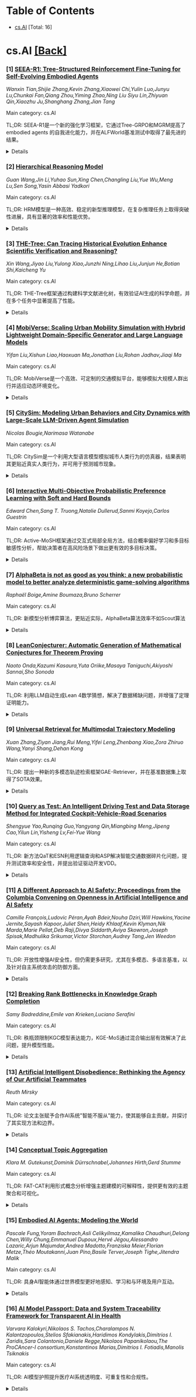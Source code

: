 <div id=toc></div>

# Table of Contents

- [cs.AI](#cs.AI) [Total: 16]


<div id='cs.AI'></div>

# cs.AI [[Back]](#toc)

### [1] [SEEA-R1: Tree-Structured Reinforcement Fine-Tuning for Self-Evolving Embodied Agents](https://arxiv.org/abs/2506.21669)
*Wanxin Tian,Shijie Zhang,Kevin Zhang,Xiaowei Chi,Yulin Luo,Junyu Lu,Chunkai Fan,Qiang Zhou,Yiming Zhao,Ning Liu Siyu Lin,Zhiyuan Qin,Xiaozhu Ju,Shanghang Zhang,Jian Tang*

Main category: cs.AI

TL;DR: SEEA-R1是一个新的强化学习框架，它通过Tree-GRPO和MGRM提高了 embodied agents 的自我进化能力，并在ALFWorld基准测试中取得了最先进的结果。


<details>
  <summary>Details</summary>
Motivation: 为了使 embodied agents能够自主改进其推理和行为，从而实现自我进化。现有的强化学习微调方法在多模态交互的 embodied intelligence 中的应用仍未得到充分探索。

Method: 提出了一种新的强化学习微调框架SEEA-R1，该框架结合了基于树的群体相对策略优化(Tree-GRPO)和多模态生成奖励模型(MGRM)，以解决多步骤推理任务中奖励稀疏和泛化能力差的问题。

Result: 在ALFWorld基准测试中，SEEA-R1取得了85.07%（文本）和36.19%（多模态）的得分，超过了现有技术水平。即使在没有环境奖励的情况下，其得分也达到80.3%，超过所有开源基线。

Conclusion: SEEA-R1框架在ALFWorld基准测试中取得了最先进的结果，超过了包括GPT-4o在内的现有模型，并在没有环境奖励的情况下也取得了优异的成绩，突出了其作为自我进化实体智能体的可扩展性。

Abstract: Self-evolution, the ability of agents to autonomously improve their reasoning
and behavior, is essential for the embodied domain with long-horizon,
real-world tasks. Despite current advancements in reinforcement fine-tuning
(RFT) showing strong performance in enhancing reasoning in LLMs, its potential
to enable self-evolving embodied intelligence with multi-modal interactions
remains largely unexplored. Specifically, reinforcement fine-tuning faces two
fundamental obstacles in embodied settings: (i) the lack of accessible
intermediate rewards in multi-step reasoning tasks limits effective learning
signals, and (ii) reliance on hand-crafted reward functions restricts
generalization to novel tasks and environments. To address these challenges, we
present Self-Evolving Embodied Agents-R1, SEEA-R1, the first RFT framework
designed for enabling the self-evolving capabilities of embodied agents.
Specifically, to convert sparse delayed rewards into denser intermediate
signals that improve multi-step reasoning, we propose Tree-based group relative
policy optimization (Tree-GRPO), which integrates Monte Carlo Tree Search into
GRPO. To generalize reward estimation across tasks and scenes, supporting
autonomous adaptation and reward-driven self-evolution, we further introduce
Multi-modal Generative Reward Model (MGRM). To holistically evaluate the
effectiveness of SEEA-R1, we evaluate on the ALFWorld benchmark, surpassing
state-of-the-art methods with scores of 85.07% (textual) and 36.19%
(multi-modal), outperforming prior models including GPT-4o. SEEA-R1 also
achieves scores of 80.3% without environmental reward, surpassing all
open-source baselines and highlighting its scalability as a self-evolving
embodied agent. Additional experiments and qualitative analysis further support
the potential of SEEA-R1 for future research in scalable embodied intelligence.

</details>


### [2] [Hierarchical Reasoning Model](https://arxiv.org/abs/2506.21734)
*Guan Wang,Jin Li,Yuhao Sun,Xing Chen,Changling Liu,Yue Wu,Meng Lu,Sen Song,Yasin Abbasi Yadkori*

Main category: cs.AI

TL;DR: HRM模型是一种高效、稳定的新型推理模型，在复杂推理任务上取得突破性进展，具有显著的效率和性能优势。


<details>
  <summary>Details</summary>
Motivation: 当前大型语言模型(LLM)主要采用思维链(CoT)技术，存在任务分解脆弱、数据需求量大、延迟高等问题。

Method: 提出了一种新的递归架构——分层推理模型（HRM），该模型通过两个相互依赖的递归模块（高层模块和低层模块）执行顺序推理任务。

Result: HRM模型仅用2700万个参数，在复杂推理任务上取得了优异的性能，在具有挑战性的任务（例如复杂的数独谜题和大型迷宫中的最优路径查找）中达到了近乎完美的性能，并且在抽象和推理语料库(ARC)上优于参数更多、上下文窗口更长的模型。

Conclusion: HRM模型在复杂推理任务中取得了优异性能，展现了其在通用计算和通用推理系统方面的巨大潜力。

Abstract: Reasoning, the process of devising and executing complex goal-oriented action
sequences, remains a critical challenge in AI. Current large language models
(LLMs) primarily employ Chain-of-Thought (CoT) techniques, which suffer from
brittle task decomposition, extensive data requirements, and high latency.
Inspired by the hierarchical and multi-timescale processing in the human brain,
we propose the Hierarchical Reasoning Model (HRM), a novel recurrent
architecture that attains significant computational depth while maintaining
both training stability and efficiency. HRM executes sequential reasoning tasks
in a single forward pass without explicit supervision of the intermediate
process, through two interdependent recurrent modules: a high-level module
responsible for slow, abstract planning, and a low-level module handling rapid,
detailed computations. With only 27 million parameters, HRM achieves
exceptional performance on complex reasoning tasks using only 1000 training
samples. The model operates without pre-training or CoT data, yet achieves
nearly perfect performance on challenging tasks including complex Sudoku
puzzles and optimal path finding in large mazes. Furthermore, HRM outperforms
much larger models with significantly longer context windows on the Abstraction
and Reasoning Corpus (ARC), a key benchmark for measuring artificial general
intelligence capabilities. These results underscore HRM's potential as a
transformative advancement toward universal computation and general-purpose
reasoning systems.

</details>


### [3] [THE-Tree: Can Tracing Historical Evolution Enhance Scientific Verification and Reasoning?](https://arxiv.org/abs/2506.21763)
*Xin Wang,Jiyao Liu,Yulong Xiao,Junzhi Ning,Lihao Liu,Junjun He,Botian Shi,Kaicheng Yu*

Main category: cs.AI

TL;DR: THE-Tree框架通过构建科学文献进化树，有效验证AI生成的科学命题，并在多个任务中显著提高了性能。


<details>
  <summary>Details</summary>
Motivation: 现有方法难以快速有效地验证LLM生成的科学命题，缺乏结构化、可验证且因果关联的科学演化历史数据。

Method: 提出了一种名为THE-Tree的计算框架，该框架利用LLM提出潜在的科学进展并进行验证，结合自然语言推理机制确保每一步的逻辑连贯性和证据支持。

Result: 在图完成任务中，THE-Tree将hit@1指标提高了8%到14%；在预测未来科学发展方面，hit@1指标提高了近10%；与其他方法结合使用时，评估重要科学论文的性能提升了近100%。构建并验证了88个THE-Tree，并发布了一个包含多达71000个事实验证和27000篇论文的基准数据集。

Conclusion: THE-Tree框架通过构建领域特定进化树，有效提高了对AI生成科学命题的新颖性和准确性的验证效率，并在图完成和预测未来科学发展方面均取得了显著改进。

Abstract: Large Language Models (LLMs) are accelerating scientific idea generation, but
rigorously evaluating these numerous, often superficial, AI-generated
propositions for novelty and factual accuracy is a critical bottleneck; manual
verification is too slow.Existing validation methods are inadequate: LLMs as
standalone verifiers may hallucinate and lack domain knowledge (our findings
show ~60\% unawareness of relevant papers in specific domains), while
traditional citation networks lack explicit causality and narrative surveys are
unstructured.This underscores a core challenge: the absence of structured,
verifiable, and causally-linked historical data of scientific evolution.To
address this,we introduce \textbf{THE-Tree} (\textbf{T}echnology
\textbf{H}istory \textbf{E}volution Tree), a computational framework that
constructs such domain-specific evolution trees from scientific
literature.THE-Tree employs a search algorithm to explore evolutionary paths.
During its node expansion, it utilizes a novel "Think-Verbalize-Cite-Verify"
process: an LLM proposes potential advancements and cites supporting
literature. Critically, each proposed evolutionary link is then validated for
logical coherence and evidential support by a recovered natural language
inference mechanism that interrogates the cited literature, ensuring that each
step is grounded.We construct and validate 88 THE-Trees across diverse domains
and release a benchmark dataset including up to 71k fact verifications covering
27k papers to foster further research.Experiments demonstrate that i) in graph
completion, our THE-Tree improves hit@1 by 8\% to 14\% across multiple models
compared to traditional citation networks; ii) for predicting future scientific
developments, it improves hit@1 metric by nearly 10\%; and iii) when combined
with other methods, it boosts the performance of evaluating important
scientific papers by almost 100\%.

</details>


### [4] [MobiVerse: Scaling Urban Mobility Simulation with Hybrid Lightweight Domain-Specific Generator and Large Language Models](https://arxiv.org/abs/2506.21784)
*Yifan Liu,Xishun Liao,Haoxuan Ma,Jonathan Liu,Rohan Jadhav,Jiaqi Ma*

Main category: cs.AI

TL;DR: MobiVerse是一个高效、可定制的交通模拟平台，能够模拟大规模人群出行并适应动态环境变化。


<details>
  <summary>Details</summary>
Motivation: 现有交通模拟平台在数据收集、模型校准、适应动态环境和计算效率方面存在不足。

Method: 提出了一种名为MobiVerse的混合框架，该框架结合了轻量级领域特定生成器和LLMs，用于生成和动态调整大规模人群的活动链。

Result: 在洛杉矶Westwood地区进行了案例研究，成功模拟了约53,000个代理人的出行行为，并能够响应道路封闭、大型活动等环境反馈。

Conclusion: MobiVerse框架有效地结合了轻量级领域特定生成器和LLM的适应性，解决了传统交通模拟平台的局限性，能够高效、逼真地模拟大规模人群出行行为，并适应动态环境变化。

Abstract: Understanding and modeling human mobility patterns is crucial for effective
transportation planning and urban development. Despite significant advances in
mobility research, there remains a critical gap in simulation platforms that
allow for algorithm development, policy implementation, and comprehensive
evaluation at scale. Traditional activity-based models require extensive data
collection and manual calibration, machine learning approaches struggle with
adaptation to dynamic conditions, and treding agent-based Large Language Models
(LLMs) implementations face computational constraints with large-scale
simulations. To address these challenges, we propose MobiVerse, a hybrid
framework leverages the efficiency of lightweight domain-specific generator for
generating base activity chains with the adaptability of LLMs for context-aware
modifications. A case study was conducted in Westwood, Los Angeles, where we
efficiently generated and dynamically adjusted schedules for the whole
population of approximately 53,000 agents on a standard PC. Our experiments
demonstrate that MobiVerse successfully enables agents to respond to
environmental feedback, including road closures, large gathering events like
football games, and congestion, through our hybrid framework. Its modular
design facilitates testing various mobility algorithms at both transportation
system and agent levels. Results show our approach maintains computational
efficiency while enhancing behavioral realism. MobiVerse bridges the gap in
mobility simulation by providing a customizable platform for mobility systems
planning and operations with benchmark algorithms. Code and videos are
available at https://github.com/ucla-mobility/MobiVerse.

</details>


### [5] [CitySim: Modeling Urban Behaviors and City Dynamics with Large-Scale LLM-Driven Agent Simulation](https://arxiv.org/abs/2506.21805)
*Nicolas Bougie,Narimasa Watanabe*

Main category: cs.AI

TL;DR: CitySim是一个利用大型语言模型模拟城市人类行为的仿真器，结果表明其更贴近真实人类行为，并可用于预测城市现象。


<details>
  <summary>Details</summary>
Motivation: 模拟城市环境中的人类行为对于社会科学、行为学研究和城市规划至关重要。以往工作依赖于僵化的、手工制作的规则，限制了它们模拟细致的意图、计划和适应性行为的能力。

Method: CitySim 使用递归价值驱动的方法，结合强制性活动、个人习惯和情境因素，生成代理人的日常计划。代理人拥有信念、长期目标和空间记忆用于导航。

Result: CitySim 在模拟数万个代理人和评估他们在各种现实场景下的集体行为方面进行了有见地的实验，包括估计人群密度、预测地点受欢迎程度和评估福祉。

Conclusion: CitySim 能够比以往工作更贴近真实人类行为，并在微观和宏观层面都取得了良好的效果。它是一个可扩展、灵活的测试平台，用于理解和预测城市现象。

Abstract: Modeling human behavior in urban environments is fundamental for social
science, behavioral studies, and urban planning. Prior work often rely on
rigid, hand-crafted rules, limiting their ability to simulate nuanced
intentions, plans, and adaptive behaviors. Addressing these challenges, we
envision an urban simulator (CitySim), capitalizing on breakthroughs in
human-level intelligence exhibited by large language models. In CitySim, agents
generate realistic daily schedules using a recursive value-driven approach that
balances mandatory activities, personal habits, and situational factors. To
enable long-term, lifelike simulations, we endow agents with beliefs, long-term
goals, and spatial memory for navigation. CitySim exhibits closer alignment
with real humans than prior work, both at micro and macro levels. Additionally,
we conduct insightful experiments by modeling tens of thousands of agents and
evaluating their collective behaviors under various real-world scenarios,
including estimating crowd density, predicting place popularity, and assessing
well-being. Our results highlight CitySim as a scalable, flexible testbed for
understanding and forecasting urban phenomena.

</details>


### [6] [Interactive Multi-Objective Probabilistic Preference Learning with Soft and Hard Bounds](https://arxiv.org/abs/2506.21887)
*Edward Chen,Sang T. Truong,Natalie Dullerud,Sanmi Koyejo,Carlos Guestrin*

Main category: cs.AI

TL;DR: Active-MoSH框架通过交互式局部全局方法，结合概率偏好学习和多目标敏感性分析，帮助决策者在高风险场景下做出更有效的多目标决策。


<details>
  <summary>Details</summary>
Motivation: 高风险决策（例如放射治疗）中，需要在多个相互竞争的目标之间取得平衡，且评估成本高昂。现有方法难以有效处理多方面偏好结构，且难以建立决策者对最终决策的信任。

Method: Active-MoSH是一个交互式局部-全局框架，其局部组件整合了软硬边界和概率偏好学习，自适应地细化Pareto子集；全局组件T-MoSH利用多目标敏感性分析识别潜在的被忽略的高价值点。

Result: Active-MoSH在合成和真实世界应用中都表现出性能优势，用户研究也验证了其在提高收敛性、增强决策者信任度和表达偏好方面的能力。

Conclusion: Active-MoSH框架通过结合概率偏好学习和多目标敏感性分析，有效解决了高风险决策中多目标优化的问题，提高了决策效率和决策者信任度。

Abstract: High-stakes decision-making involves navigating multiple competing objectives
with expensive evaluations. For instance, in brachytherapy, clinicians must
balance maximizing tumor coverage (e.g., an aspirational target or soft bound
of >95% coverage) against strict organ dose limits (e.g., a non-negotiable hard
bound of <601 cGy to the bladder), with each plan evaluation being
resource-intensive. Selecting Pareto-optimal solutions that match implicit
preferences is challenging, as exhaustive Pareto frontier exploration is
computationally and cognitively prohibitive, necessitating interactive
frameworks to guide users. While decision-makers (DMs) often possess domain
knowledge to narrow the search via such soft-hard bounds, current methods often
lack systematic approaches to iteratively refine these multi-faceted preference
structures. Critically, DMs must trust their final decision, confident they
haven't missed superior alternatives; this trust is paramount in
high-consequence scenarios. We present Active-MoSH, an interactive local-global
framework designed for this process. Its local component integrates soft-hard
bounds with probabilistic preference learning, maintaining distributions over
DM preferences and bounds for adaptive Pareto subset refinement. This is guided
by an active sampling strategy optimizing exploration-exploitation while
minimizing cognitive burden. To build DM trust, Active-MoSH's global component,
T-MoSH, leverages multi-objective sensitivity analysis to identify potentially
overlooked, high-value points beyond immediate feedback. We demonstrate
Active-MoSH's performance benefits through diverse synthetic and real-world
applications. A user study on AI-generated image selection further validates
our hypotheses regarding the framework's ability to improve convergence,
enhance DM trust, and provide expressive preference articulation, enabling more
effective DMs.

</details>


### [7] [AlphaBeta is not as good as you think: a new probabilistic model to better analyze deterministic game-solving algorithms](https://arxiv.org/abs/2506.21996)
*Raphaël Boige,Amine Boumaza,Bruno Scherrer*

Main category: cs.AI

TL;DR: 新模型分析博弈算法，更贴近实际，AlphaBeta算法效率不如Scout算法


<details>
  <summary>Details</summary>
Motivation: 传统的博弈树分析模型忽略了博弈的结构复杂性，本文旨在通过一个新的模型来解决这个问题，从而更准确地评估算法性能。

Method: 本文提出了一种新的概率模型，该模型通过强制祖先依赖性来构建博弈树，并对AlphaBeta和Scout算法的平均情况复杂度进行了分析，推导了相应的递归公式。

Result: 本文提出的模型能够生成具有可调难度的博弈树，并对AlphaBeta和Scout算法的平均情况复杂度进行了比较，结果表明AlphaBeta算法在实际应用中效率较低。

Conclusion: 本文介绍了一种新的概率模型来分析确定性博弈求解算法，该模型通过引入祖先依赖性来生成具有可调难度的博弈树，并对AlphaBeta和Scout等算法的平均情况复杂度进行了分析，结果表明尽管渐近情况下所有算法都收敛到相同的branching factor，但在深度有限的博弈树中，AlphaBeta算法的常数乘法因子显著大于Scout算法，导致实际运行速度变慢。

Abstract: Deterministic game-solving algorithms are conventionally analyzed in the
light of their average-case complexity against a distribution of random
game-trees, where leaf values are independently sampled from a fixed
distribution. This simplified model enables uncluttered mathematical analysis,
revealing two key properties: root value distributions asymptotically collapse
to a single fixed value for finite-valued trees, and all reasonable algorithms
achieve global optimality. However, these findings are artifacts of the model's
design-its long criticized independence assumption strips games of structural
complexity, producing trivial instances where no algorithm faces meaningful
challenges. To address this limitation, we introduce a new probabilistic model
that incrementally constructs game-trees using a fixed level-wise conditional
distribution. By enforcing ancestor dependency, a critical structural feature
of real-world games, our framework generates problems with adjustable
difficulty while retaining some form of analytical tractability. For several
algorithms, including AlphaBeta and Scout, we derive recursive formulas
characterizing their average-case complexities under this model. These allow us
to rigorously compare algorithms on deep game-trees, where Monte-Carlo
simulations are no longer feasible. While asymptotically, all algorithms seem
to converge to identical branching factor (a result analogous to those of
independence-based models), deep finite trees reveal stark differences:
AlphaBeta incurs a significantly larger constant multiplicative factor compared
to algorithms like Scout, leading to a substantial practical slowdown. Our
framework sheds new light on classical game-solving algorithms, offering
rigorous evidence and analytical tools to advance the understanding of these
methods under a more realistic, challenging, and yet tractable model.

</details>


### [8] [LeanConjecturer: Automatic Generation of Mathematical Conjectures for Theorem Proving](https://arxiv.org/abs/2506.22005)
*Naoto Onda,Kazumi Kasaura,Yuta Oriike,Masaya Taniguchi,Akiyoshi Sannai,Sho Sonoda*

Main category: cs.AI

TL;DR: 利用LLM自动生成Lean 4数学猜想，解决了数据稀缺问题，并增强了定理证明能力。


<details>
  <summary>Details</summary>
Motivation: 解决形式化定理证明中的数据稀缺性挑战，并增强定理证明能力。

Method: 结合基于规则的上下文提取和基于 LLM 的定理陈述生成。

Result: 生成了 12289 个猜想，其中 3776 个被识别为句法有效且非平凡的，平均每个种子文件生成 103.25 个新猜想。验证了拓扑学中几个非平凡的定理。

Conclusion: LeanConjecturer，一个利用大型语言模型 (LLM) 自动生成 Lean 4 中大学水平数学猜想的 pipeline，通过结合基于规则的上下文提取和基于 LLM 的定理陈述生成，解决了形式化定理证明中的数据稀缺性挑战。该系统从 40 个 Mathlib 种子文件中生成了 12289 个猜想，其中 3776 个被识别为句法有效且非平凡的。

Abstract: We introduce LeanConjecturer, a pipeline for automatically generating
university-level mathematical conjectures in Lean 4 using Large Language Models
(LLMs). Our hybrid approach combines rule-based context extraction with
LLM-based theorem statement generation, addressing the data scarcity challenge
in formal theorem proving. Through iterative generation and evaluation,
LeanConjecturer produced 12,289 conjectures from 40 Mathlib seed files, with
3,776 identified as syntactically valid and non-trivial, that is, cannot be
proven by \texttt{aesop} tactic. We demonstrate the utility of these generated
conjectures for reinforcement learning through Group Relative Policy
Optimization (GRPO), showing that targeted training on domain-specific
conjectures can enhance theorem proving capabilities. Our approach generates
103.25 novel conjectures per seed file on average, providing a scalable
solution for creating training data for theorem proving systems. Our system
successfully verified several non-trivial theorems in topology, including
properties of semi-open, alpha-open, and pre-open sets, demonstrating its
potential for mathematical discovery beyond simple variations of existing
results.

</details>


### [9] [Universal Retrieval for Multimodal Trajectory Modeling](https://arxiv.org/abs/2506.22056)
*Xuan Zhang,Ziyan Jiang,Rui Meng,Yifei Leng,Zhenbang Xiao,Zora Zhiruo Wang,Yanyi Shang,Dehan Kong*

Main category: cs.AI

TL;DR: 提出一种新的多模态轨迹检索框架GAE-Retriever，并在基准数据集上取得了SOTA效果。


<details>
  <summary>Details</summary>
Motivation: 弥合通用检索和以代理为中心的轨迹建模之间的差距，解决轨迹数据表示建模的挑战。

Method: 构建了统一代理轨迹数据集（UATD），并提出了GAE-Retriever，该框架采用视觉语言模型，并通过令牌选择和GradCache机制结合优化的对比学习。

Result: GAE-Retriever在多个数据集上的综合评估表明，其检索召回率始终优于强基线。

Conclusion: GAE-Retriever，一个多模态检索框架，在检索召回率方面持续优于强基线，有效地促进了多模态轨迹检索。

Abstract: Trajectory data, capturing human actions and environmental states across
various modalities, holds significant potential for enhancing AI agent
capabilities, particularly in GUI environments. However, how to model the
representation of trajectory-level data presents a significant challenge that
has not been systematically addressed amid explosive trajectory data growth. In
this work, we introduce Multimodal Trajectory Retrieval, bridging the gap
between universal retrieval and agent-centric trajectory modeling. We construct
the Unified Agent Trajectory Dataset (UATD) from annotated demonstrations and
states across diverse real-world scenarios. Based on this, we present
GAE-Bench, a benchmark containing a large number of trajectory-based retrieval
pairs. In addition, we propose GAE-Retriever, a multimodal retrieval framework
that adopts vision-language models and incorporates optimized contrastive
learning through a token selection and the GradCache mechanism. Comprehensive
evaluations across multiple datasets show that GAE-Retriever consistently
outperforms strong baselines in retrieval recall, highlighting its
effectiveness in advancing multimodal trajectory retrieval.

</details>


### [10] [Query as Test: An Intelligent Driving Test and Data Storage Method for Integrated Cockpit-Vehicle-Road Scenarios](https://arxiv.org/abs/2506.22068)
*Shengyue Yao,Runqing Guo,Yangyang Qin,Miangbing Meng,Jipeng Cao,Yilun Lin,Yisheng Lv,Fei-Yue Wang*

Main category: cs.AI

TL;DR: 新方法QaT和ESN利用逻辑查询和ASP解决智能交通数据碎片化问题，提升测试效率和安全性，并提出验证驱动开发VDD。


<details>
  <summary>Details</summary>
Motivation: Address the fragmented and incompatible data ecosystems in intelligent transportation, improving testing methods for autonomous driving systems.

Method: Proposes Query as Test (QaT) and Extensible Scenarios Notations (ESN) based on Answer Set Programming (ASP).

Result: Introduces QaT and ESN, demonstrating advantages in semantic data fusion, flexible querying, interpretability, and privacy.  Proposes VDD for accelerated development.

Conclusion: This paper introduces Query as Test (QaT) and Extensible Scenarios Notations (ESN) to address the fragmented and incompatible data ecosystems in intelligent transportation.  ESN, based on Answer Set Programming (ASP), enables semantic fusion of multimodal data, supporting complex querying, interpretability, and fine-grained privacy protection. QaT transforms functional validation and safety checks into logical queries against ESN, enhancing testing rigor.  Validation-Driven Development (VDD) is proposed to accelerate development using logical validation.

Abstract: With the deep penetration of Artificial Intelligence (AI) in the
transportation sector, intelligent cockpits, autonomous driving, and
intelligent road networks are developing at an unprecedented pace. However, the
data ecosystems of these three key areas are increasingly fragmented and
incompatible. Especially, existing testing methods rely on data stacking, fail
to cover all edge cases, and lack flexibility. To address this issue, this
paper introduces the concept of "Query as Test" (QaT). This concept shifts the
focus from rigid, prescripted test cases to flexible, on-demand logical queries
against a unified data representation. Specifically, we identify the need for a
fundamental improvement in data storage and representation, leading to our
proposal of "Extensible Scenarios Notations" (ESN). ESN is a novel declarative
data framework based on Answer Set Programming (ASP), which uniformly
represents heterogeneous multimodal data from the cockpit, vehicle, and road as
a collection of logical facts and rules. This approach not only achieves deep
semantic fusion of data, but also brings three core advantages: (1) supports
complex and flexible semantic querying through logical reasoning; (2) provides
natural interpretability for decision-making processes; (3) allows for
on-demand data abstraction through logical rules, enabling fine-grained privacy
protection. We further elaborate on the QaT paradigm, transforming the
functional validation and safety compliance checks of autonomous driving
systems into logical queries against the ESN database, significantly enhancing
the expressiveness and formal rigor of the testing. Finally, we introduce the
concept of "Validation-Driven Development" (VDD), which suggests to guide
developments by logical validation rather than quantitative testing in the era
of Large Language Models, in order to accelerating the iteration and
development process.

</details>


### [11] [A Different Approach to AI Safety: Proceedings from the Columbia Convening on Openness in Artificial Intelligence and AI Safety](https://arxiv.org/abs/2506.22183)
*Camille François,Ludovic Péran,Ayah Bdeir,Nouha Dziri,Will Hawkins,Yacine Jernite,Sayash Kapoor,Juliet Shen,Heidy Khlaaf,Kevin Klyman,Nik Marda,Marie Pellat,Deb Raji,Divya Siddarth,Aviya Skowron,Joseph Spisak,Madhulika Srikumar,Victor Storchan,Audrey Tang,Jen Weedon*

Main category: cs.AI

TL;DR: 开放性增强AI安全性，但仍需更多研究，尤其在多模态、多语言基准，以及针对自主系统攻击的防御方面。


<details>
  <summary>Details</summary>
Motivation: 开放权重和开源基础模型的快速兴起，使得保障AI系统安全的需求更加迫切。

Method: 参与式、面向解决方案的流程，包括研讨会和为期六周的准备计划。

Result: 提出了一个关于安全和开源AI交叉点的研究议程；对现有的和所需的干预措施和开源工具进行了梳理，以安全和负责任地在AI开发工作流程中部署开放的基础模型；对内容安全过滤器生态系统进行了梳理，并提出了未来研发路线图。

Conclusion: 开放性（透明的权重、可互操作的工具和公共治理）可以增强安全性，但仍存在差距，例如缺乏多模态和多语言基准、针对自主系统的提示注入和组合攻击的防御有限，以及参与机制不足。

Abstract: The rapid rise of open-weight and open-source foundation models is
intensifying the obligation and reshaping the opportunity to make AI systems
safe. This paper reports outcomes from the Columbia Convening on AI Openness
and Safety (San Francisco, 19 Nov 2024) and its six-week preparatory programme
involving more than forty-five researchers, engineers, and policy leaders from
academia, industry, civil society, and government. Using a participatory,
solutions-oriented process, the working groups produced (i) a research agenda
at the intersection of safety and open source AI; (ii) a mapping of existing
and needed technical interventions and open source tools to safely and
responsibly deploy open foundation models across the AI development workflow;
and (iii) a mapping of the content safety filter ecosystem with a proposed
roadmap for future research and development. We find that openness --
understood as transparent weights, interoperable tooling, and public governance
-- can enhance safety by enabling independent scrutiny, decentralized
mitigation, and culturally plural oversight. However, significant gaps persist:
scarce multimodal and multilingual benchmarks, limited defenses against
prompt-injection and compositional attacks in agentic systems, and insufficient
participatory mechanisms for communities most affected by AI harms. The paper
concludes with a roadmap of five priority research directions, emphasizing
participatory inputs, future-proof content filters, ecosystem-wide safety
infrastructure, rigorous agentic safeguards, and expanded harm taxonomies.
These recommendations informed the February 2025 French AI Action Summit and
lay groundwork for an open, plural, and accountable AI safety discipline.

</details>


### [12] [Breaking Rank Bottlenecks in Knowledge Graph Completion](https://arxiv.org/abs/2506.22271)
*Samy Badreddine,Emile van Krieken,Luciano Serafini*

Main category: cs.AI

TL;DR: 秩瓶颈限制KGC模型表达能力，KGE-MoS通过混合输出层有效解决了此问题，提升模型性能。


<details>
  <summary>Details</summary>
Motivation: 许多KGC模型使用简单的向量-矩阵乘法来评分，存在秩瓶颈问题，限制了模型表达能力。

Method: 理论分析和实证研究相结合，提出KGE-MoS模型，该模型使用基于混合的输出层。

Result: KGE-MoS提高了KGC模型的性能和概率拟合，参数成本低。

Conclusion: 本文探究了知识图谱补全(KGC)模型中秩瓶颈对模型表达能力的影响，并提出了一种基于混合的输出层KGE-MoS来解决此问题。实验结果表明，KGE-MoS在提高KGC模型性能和概率拟合方面具有显著效果。

Abstract: Many Knowledge Graph Completion (KGC) models, despite using powerful
encoders, rely on a simple vector-matrix multiplication to score queries
against candidate object entities. When the number of entities is larger than
the model's embedding dimension, which in practical scenarios is often by
several orders of magnitude, we have a linear output layer with a rank
bottleneck. Such bottlenecked layers limit model expressivity. We investigate
both theoretically and empirically how rank bottlenecks affect KGC models. We
find that, by limiting the set of feasible predictions, rank bottlenecks hurt
ranking accuracy and the distribution fidelity of scores. Inspired by the
language modelling literature, we propose KGE-MoS, a mixture-based output layer
to break rank bottlenecks in many KGC models. Our experiments on four datasets
show that KGE-MoS improves performance and probabilistic fit of KGC models for
a low parameter cost.

</details>


### [13] [Artificial Intelligent Disobedience: Rethinking the Agency of Our Artificial Teammates](https://arxiv.org/abs/2506.22276)
*Reuth Mirsky*

Main category: cs.AI

TL;DR: 论文主张赋予合作AI系统"智能不服从"能力，使其能够自主贡献，并探讨了其实现方法和边界。


<details>
  <summary>Details</summary>
Motivation: 当前大多数合作AI系统 rigidly obedient，即使这样做可能适得其反或不安全。

Method: 该论文介绍了AI代理级别量表，并用实例阐述了将AI自主性作为合作环境中独立研究重点的重要性。

Result: 提出智能不服从作为AI代理核心能力，并提出初步边界和研究方向。

Conclusion: 该论文认为，合作AI系统应该具备"智能不服从"的能力，能够自主做出贡献，并在不同自主级别上体现这种能力，并提出初步边界和研究方向。

Abstract: Artificial intelligence has made remarkable strides in recent years,
achieving superhuman performance across a wide range of tasks. Yet despite
these advances, most cooperative AI systems remain rigidly obedient, designed
to follow human instructions without question and conform to user expectations,
even when doing so may be counterproductive or unsafe. This paper argues for
expanding the agency of AI teammates to include \textit{intelligent
disobedience}, empowering them to make meaningful and autonomous contributions
within human-AI teams. It introduces a scale of AI agency levels and uses
representative examples to highlight the importance and growing necessity of
treating AI autonomy as an independent research focus in cooperative settings.
The paper then explores how intelligent disobedience manifests across different
autonomy levels and concludes by proposing initial boundaries and
considerations for studying disobedience as a core capability of artificial
agents.

</details>


### [14] [Conceptual Topic Aggregation](https://arxiv.org/abs/2506.22309)
*Klara M. Gutekunst,Dominik Dürrschnabel,Johannes Hirth,Gerd Stumme*

Main category: cs.AI

TL;DR: FAT-CAT利用形式概念分析增强主题建模的可解释性，提供更有效的主题聚合和可视化。


<details>
  <summary>Details</summary>
Motivation: 传统人工检查方法已无法应对海量数据的挑战，主题建模方法的可解释性不足，难以深入理解数据结构和内容。

Method: 提出FAT-CAT方法，利用形式概念分析对主题进行聚合和可视化。

Result: 在ETYNTKE数据集上的案例研究表明，基于FCA的聚合方法比现有的主题建模技术能提供更有意义、更易解释的数据集构成见解。

Conclusion: FAT-CAT方法，基于形式概念分析（FCA），通过构建概念格，提供了一种更有效、更易解释的数据集主题聚合和可视化方法，优于现有的主题建模技术。

Abstract: The vast growth of data has rendered traditional manual inspection
infeasible, necessitating the adoption of computational methods for efficient
data exploration. Topic modeling has emerged as a powerful tool for analyzing
large-scale textual datasets, enabling the extraction of latent semantic
structures. However, existing methods for topic modeling often struggle to
provide interpretable representations that facilitate deeper insights into data
structure and content. In this paper, we propose FAT-CAT, an approach based on
Formal Concept Analysis (FCA) to enhance meaningful topic aggregation and
visualization of discovered topics. Our approach can handle diverse topics and
file types -- grouped by directories -- to construct a concept lattice that
offers a structured, hierarchical representation of their topic distribution.
In a case study on the ETYNTKE dataset, we evaluate the effectiveness of our
approach against other representation methods to demonstrate that FCA-based
aggregation provides more meaningful and interpretable insights into dataset
composition than existing topic modeling techniques.

</details>


### [15] [Embodied AI Agents: Modeling the World](https://arxiv.org/abs/2506.22355)
*Pascale Fung,Yoram Bachrach,Asli Celikyilmaz,Kamalika Chaudhuri,Delong Chen,Willy Chung,Emmanuel Dupoux,Hervé Jégou,Alessandro Lazaric,Arjun Majumdar,Andrea Madotto,Franziska Meier,Florian Metze,Théo Moutakanni,Juan Pino,Basile Terver,Joseph Tighe,Jitendra Malik*

Main category: cs.AI

TL;DR: 具身AI智能体通过世界模型更好地感知、学习和与环境及用户互动。


<details>
  <summary>Details</summary>
Motivation: 使AI智能体更像人类一样学习和与环境互动。

Method: 研究具身AI智能体，关注世界模型的构建。

Result: 提出世界模型对具身AI智能体的推理和规划至关重要，并建议学习用户的思维模型以增强人机协作。

Conclusion: 该论文研究具身AI智能体，包括虚拟化身、可穿戴设备和机器人，使其能够感知、学习和行动，并通过世界模型理解和预测环境及用户意图，从而自主完成复杂任务。

Abstract: This paper describes our research on AI agents embodied in visual, virtual or
physical forms, enabling them to interact with both users and their
environments. These agents, which include virtual avatars, wearable devices,
and robots, are designed to perceive, learn and act within their surroundings,
which makes them more similar to how humans learn and interact with the
environments as compared to disembodied agents. We propose that the development
of world models is central to reasoning and planning of embodied AI agents,
allowing these agents to understand and predict their environment, to
understand user intentions and social contexts, thereby enhancing their ability
to perform complex tasks autonomously. World modeling encompasses the
integration of multimodal perception, planning through reasoning for action and
control, and memory to create a comprehensive understanding of the physical
world. Beyond the physical world, we also propose to learn the mental world
model of users to enable better human-agent collaboration.

</details>


### [16] [AI Model Passport: Data and System Traceability Framework for Transparent AI in Health](https://arxiv.org/abs/2506.22358)
*Varvara Kalokyri,Nikolaos S. Tachos,Charalampos N. Kalantzopoulos,Stelios Sfakianakis,Haridimos Kondylakis,Dimitrios I. Zaridis,Sara Colantonio,Daniele Regge,Nikolaos Papanikolaou,The ProCAncer-I consortium,Konstantinos Marias,Dimitrios I. Fotiadis,Manolis Tsiknakis*

Main category: cs.AI

TL;DR: AI模型护照提升医疗AI系统透明度、可重复性和合规性。


<details>
  <summary>Details</summary>
Motivation: 现有框架缺乏可扩展性、可比性和机器可解释性，难以确保AI模型的可追溯性和真实性。

Method: 提出了一种结构化和标准化的文档框架——AI模型护照，并通过AIPassport工具实现，该工具自动化元数据收集、版本控制等。

Result: 实现了AI模型护照框架，并通过一个病灶分割的案例展示了其有效性，降低了人工成本，提高了透明度和可重复性。

Conclusion: 本文介绍了AI模型护照的概念及其在医疗影像应用中的实现，旨在提高AI系统的透明度、可重复性和合规性。

Abstract: The increasing integration of Artificial Intelligence (AI) into health and
biomedical systems necessitates robust frameworks for transparency,
accountability, and ethical compliance. Existing frameworks often rely on
human-readable, manual documentation which limits scalability, comparability,
and machine interpretability across projects and platforms. They also fail to
provide a unique, verifiable identity for AI models to ensure their provenance
and authenticity across systems and use cases, limiting reproducibility and
stakeholder trust. This paper introduces the concept of the AI Model Passport,
a structured and standardized documentation framework that acts as a digital
identity and verification tool for AI models. It captures essential metadata to
uniquely identify, verify, trace and monitor AI models across their lifecycle -
from data acquisition and preprocessing to model design, development and
deployment. In addition, an implementation of this framework is presented
through AIPassport, an MLOps tool developed within the ProCAncer-I EU project
for medical imaging applications. AIPassport automates metadata collection,
ensures proper versioning, decouples results from source scripts, and
integrates with various development environments. Its effectiveness is
showcased through a lesion segmentation use case using data from the
ProCAncer-I dataset, illustrating how the AI Model Passport enhances
transparency, reproducibility, and regulatory readiness while reducing manual
effort. This approach aims to set a new standard for fostering trust and
accountability in AI-driven healthcare solutions, aspiring to serve as the
basis for developing transparent and regulation compliant AI systems across
domains.

</details>
